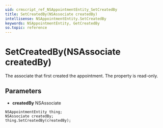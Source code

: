 ```yaml
---
uid: crmscript_ref_NSAppointmentEntity_SetCreatedBy
title: SetCreatedBy(NSAssociate createdBy)
intellisense: NSAppointmentEntity.SetCreatedBy
keywords: NSAppointmentEntity, GetCreatedBy
so.topic: reference
---
```


# SetCreatedBy(NSAssociate createdBy)

The associate that first created the appointment. The property is read-only.

## Parameters

* **createdBy** NSAssociate

```crmscript
NSAppointmentEntity thing;
NSAssociate createdBy;
thing.SetCreatedBy(createdBy);
```

